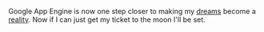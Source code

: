 Google App Engine is now one step closer to making my [dreams]({{posts_path}}2008-9-6-16-19-in-5-years....html) become a [reality](http://code.google.com/appengine/docs/python/xmpp/overview.html). Now if I can just get my ticket to the moon I'll be set.

